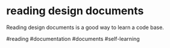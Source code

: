 # reading design documents
Reading design documents is a good way to learn a code base.

#reading #documentation #documents #self-learning
